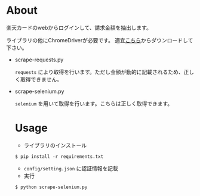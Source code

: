 # About
楽天カードのwebからログインして、請求金額を抽出します。

ライブラリの他にChromeDriverが必要です。
適宜[こちら](http://chromedriver.chromium.org/downloads)からダウンロードして下さい。

- scrape-requests.py
  
  `requests` により取得を行います。ただし金額が動的に記載されるため、正しく取得できません。
- scrape-selenium.py

  `selenium` を用いて取得を行います。こちらは正しく取得できます。
  
  # Usage
  - ライブラリのインストール
  ```
  $ pip install -r requirements.txt
  ```
  - `config/setting.json` に認証情報を記載
  - 実行
  ```
  $ python scrape-selenium.py
  ```
